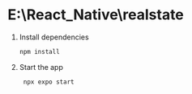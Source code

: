 # E:\React_Native\realstate

1. Install dependencies

   ```bash
   npm install
   ```

2. Start the app

   ```bash
    npx expo start
   ```
